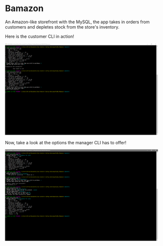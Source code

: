 # Bamazon
An Amazon-like storefront with the MySQL, the app takes in orders from customers and depletes stock from the store's inventory.


Here is the customer CLI in action!

![alt text](/src/Customer.png)


Now, take a look at the options the manager CLI has to offer!

![alt text](/src/Manager.png)
